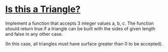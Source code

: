 [Is this a Triangle?]: https://www.codewars.com/kata/56606694ec01347ce800001b


# [Is this a Triangle?]

Implement a function that accepts 3 integer values a, b, c. The function should return true if a triangle can be built with the sides of given length and false in any other case.

(In this case, all triangles must have surface greater than 0 to be accepted).
